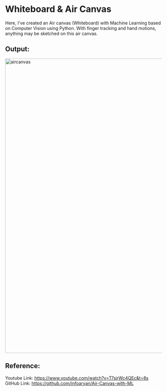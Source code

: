 # Whiteboard & Air Canvas
Here, I've created an Air canvas (Whiteboard) with Machine Learning based on Computer Vision using Python. With finger tracking and hand motions, anything may be sketched on this air canvas.

## Output:
<img width="947" alt="aircanvas" src="https://github.com/janhavikale06/Whiteboard-Air-canvas/assets/81229872/5bd4bc54-feeb-4e4b-b8db-37d1d80642fb">

## Reference:
Youtube Link: https://www.youtube.com/watch?v=T7sjrWc4QEc&t=8s
GitHub Link: https://github.com/infoaryan/Air-Canvas-with-ML
